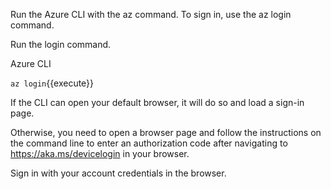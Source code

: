 
Run the Azure CLI with the az command. To sign in, use the az login command.

Run the login command.

Azure CLI

`az login`{{execute}} 


If the CLI can open your default browser, it will do so and load a sign-in page.

Otherwise, you need to open a browser page and follow the instructions on the command line to enter an authorization code after navigating to https://aka.ms/devicelogin in your browser.

Sign in with your account credentials in the browser.